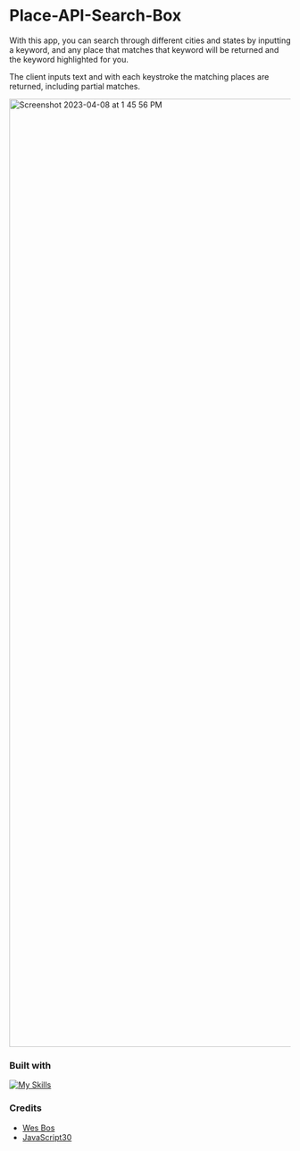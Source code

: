 # Place-API-Search-Box

With this app, you can search through different cities and states by inputting a keyword, and any place that matches that keyword will be returned and the keyword highlighted for you.

The client inputs text and with each keystroke the matching places are returned, including partial matches.

<img width="1695" alt="Screenshot 2023-04-08 at 1 45 56 PM" src="https://user-images.githubusercontent.com/112902224/233245229-dd0b2ab4-1de1-4116-b0b9-1ef9a642408d.png">

### Built with

[![My Skills](https://skillicons.dev/icons?i=js,html,css)](https://skillicons.dev)

### Credits
* [Wes Bos](https://wesbos.com/) 
* [JavaScript30](https://javascript30.com/)


